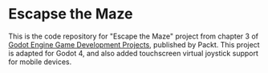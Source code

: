 # Escapse the Maze
This is the code repository for "Escape the Maze" project from chapter 3 of [Godot Engine Game Development Projects](https://www.packtpub.com/game-development/godot-game-engine-projects?utm_source=github&utm_medium=repository&utm_campaign=9781788831505), published by Packt.
This project is adapted for Godot 4, and also added touchscreen virtual joystick support for mobile devices.

